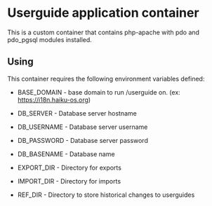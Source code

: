 # Userguide application container

This is a custom container that contains php-apache with pdo and pdo_pgsql
modules installed.

## Using

This container requires the following environment variables defined:

* BASE_DOMAIN - base domain to run /userguide on. (ex: https://i18n.haiku-os.org)

* DB_SERVER - Database server hostname
* DB_USERNAME - Database server username
* DB_PASSWORD - Database server password
* DB_BASENAME - Database name

* EXPORT_DIR - Directory for exports
* IMPORT_DIR - Directory for imports

* REF_DIR - Directory to store historical changes to userguides
